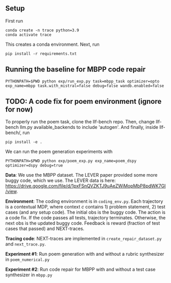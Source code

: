 ## Setup

First run 

    conda create -n trace python=3.9
    conda activate trace

This creates a conda environment. Next, run

    pip install -r requirements.txt

## Running the baseline for MBPP code repair

    PYTHONPATH=$PWD python exp/run_exp.py task=mbpp_task optimizer=opto exp_name=mbpp task.with_mistral=false debug=false wandb.enabled=false

## TODO: A code fix for poem environment (ignore for now)

To properly run the poem task, clone the llf-bench repo. Then, change llf-bench llm.py available_backends to include 'autogen'. And finally, inside llf-bench/, run

    pip install -e .

We can run the poem generation experiments with 
    
    PYTHONPATH=$PWD python exp/poem_exp.py exp_name=poem_dspy optimizer=dspy debug=true

**Data**: We use the MBPP dataset. The LEVER paper provided some more buggy code, which we use. The LEVER data is here: https://drive.google.com/file/d/1pxFSnQVZKTJ9uAeZWiMopMbP8pdWK7GI/view.

**Environment**: The coding environment is in `coding_env.py`. Each trajectory is a contextual MDP, where context $c$ contains 1) problem statement, 2) test cases (and any setup code). The initial obs is the buggy code. The action is a code fix. If the code passes all tests, trajectory terminates. Otherwise, the next obs is the updated buggy code.
Feedback is reward (fraction of test cases that passed) and NEXT-traces.

**Tracing code**: NEXT-traces are implemented in `create_repair_dataset.py` and `next_trace.py`. 

**Experiment #1**: Run poem generation with and without a rubric synthesizer in `poem_numerical.py`

**Experiment #2**: Run code repair for MBPP with and without a test case synthesizer in `mbpp.py`